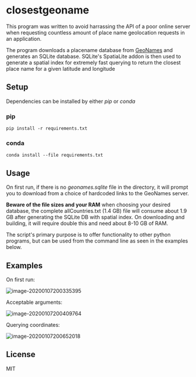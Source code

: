 # closestgeoname
This program was written to avoid harrassing the API of a poor online server when requesting countless amount of place name geolocation requests in an application.

The program downloads a placename database from [GeoNames](http://download.geonames.org/export/dump/) and generates an SQLite database. SQLite's SpatiaLite addon is then used to generate a spatial index for extremely fast querying to return the closest place name for a given latitude and longitude

## Setup

Dependencies can be installed by either *pip* or *conda*

### pip

`pip install -r requirements.txt`

### conda

 `conda install --file requirements.txt`

## Usage

On first run, if there is no *geonames.sqlite* file in the directory, it will prompt you to download from a choice of hardcoded links to the GeoNames server. 

**Beware of the file sizes and your RAM** when choosing your desired database, the complete allCountries.txt (1.4 GB) file will consume about 1.9 GB after generating the SQLite DB with spatial index. On downloading and building, it will require double this and need about 8-10 GB of RAM.

The script's primary purpose is to offer functionality to other python programs, but can be used from the command line as seen in the examples below.

## Examples

On first run:

![image-20200107200335395](assets/image-20200107200335395.png)

Acceptable arguments:

![image-20200107200409764](assets/image-20200107200409764.png)

Querying coordinates:

![image-20200107200652018](assets/image-20200107200652018.png)

## License 

MIT